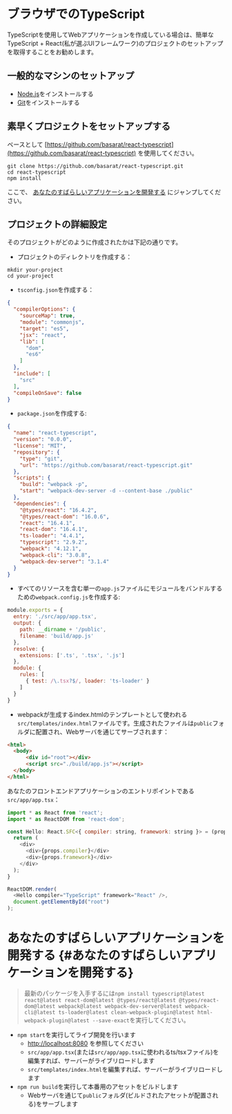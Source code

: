 # ブラウザでのTypeScript

TypeScriptを使用してWebアプリケーションを作成している場合は、簡単なTypeScript + React(私が選ぶUIフレームワーク)のプロジェクトのセットアップを取得することをお勧めします。

## 一般的なマシンのセットアップ

* [Node.js](https://nodejs.org/ja/download/)をインストールする
* [Git](https://git-scm.com/downloads)をインストールする

## 素早くプロジェクトをセットアップする
ベースとして [https://github.com/basarat/react-typescript](https://github.com/basarat/react-typescript) を使用してください。

```
git clone https://github.com/basarat/react-typescript.git
cd react-typescript
npm install
```

ここで、 [あなたのすばらしいアプリケーションを開発する](#あなたのすばらしいアプリケーションを開発する) にジャンプしてください。

## プロジェクトの詳細設定
そのプロジェクトがどのように作成されたかは下記の通りです。

* プロジェクトのディレクトリを作成する：

```
mkdir your-project
cd your-project
```

* `tsconfig.json`を作成する：

```json
{
  "compilerOptions": {
    "sourceMap": true,
    "module": "commonjs",
    "target": "es5",
    "jsx": "react",
    "lib": [
      "dom",
      "es6"
    ]
  },
  "include": [
    "src"
  ],
  "compileOnSave": false
}
```

* `package.json`を作成する:

```json
{
  "name": "react-typescript",
  "version": "0.0.0",
  "license": "MIT",
  "repository": {
    "type": "git",
    "url": "https://github.com/basarat/react-typescript.git"
  },
  "scripts": {
    "build": "webpack -p",
    "start": "webpack-dev-server -d --content-base ./public"
  },
  "dependencies": {
    "@types/react": "16.4.2",
    "@types/react-dom": "16.0.6",
    "react": "16.4.1",
    "react-dom": "16.4.1",
    "ts-loader": "4.4.1",
    "typescript": "2.9.2",
    "webpack": "4.12.1",
    "webpack-cli": "3.0.8",
    "webpack-dev-server": "3.1.4"
  }
}
```

* すべてのリソースを含む単一の`app.js`ファイルにモジュールをバンドルするための`webpack.config.js`を作成する:

```js
module.exports = {
  entry: './src/app/app.tsx',
  output: {
    path: __dirname + '/public',
    filename: 'build/app.js'
  },
  resolve: {
    extensions: ['.ts', '.tsx', '.js']
  },
  module: {
    rules: [
      { test: /\.tsx?$/, loader: 'ts-loader' }
    ]
  }
}
```

* webpackが生成するindex.htmlのテンプレートとして使われる`src/templates/index.html`ファイルです。生成されたファイルは`public`フォルダに配置され、Webサーバを通じてサーブされます：

```html
<html>
  <body>
      <div id="root"></div>
      <script src="./build/app.js"></script>
  </body>
</html>
```

あなたのフロントエンドアプリケーションのエントリポイントである`src/app/app.tsx`：

```js
import * as React from 'react';
import * as ReactDOM from 'react-dom';

const Hello: React.SFC<{ compiler: string, framework: string }> = (props) => {
  return (
    <div>
      <div>{props.compiler}</div>
      <div>{props.framework}</div>
    </div>
  );
}

ReactDOM.render(
  <Hello compiler="TypeScript" framework="React" />,
  document.getElementById("root")
);
```

# あなたのすばらしいアプリケーションを開発する {#あなたのすばらしいアプリケーションを開発する}

> 最新のパッケージを入手するには`npm install typescript@latest react@latest react-dom@latest @types/react@latest @types/react-dom@latest webpack@latest webpack-dev-server@latest webpack-cli@latest ts-loader@latest clean-webpack-plugin@latest html-webpack-plugin@latest --save-exact`を実行してください。

* `npm start`を実行してライブ開発を行います
    *  [http://localhost:8080](http://localhost:8080) を参照してください
    * `src/app/app.tsx`(または`src/app/app.tsx`に使われるts/tsxファイル)を編集すれば、サーバーがライブリロードします
    * `src/templates/index.html`を編集すれば、サーバーがライブリロードします
* `npm run build`を実行して本番用のアセットをビルドします
    * Webサーバを通じて`public`フォルダ(ビルドされたアセットが配置される)をサーブします
